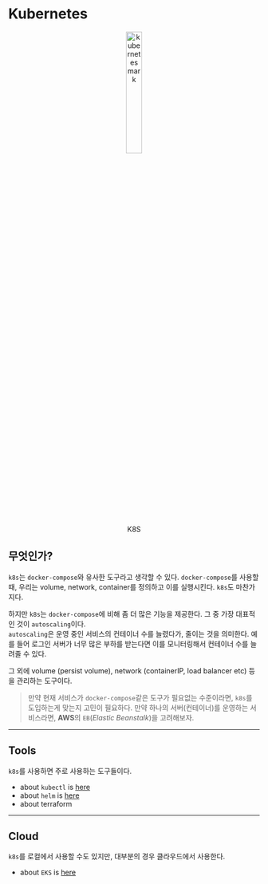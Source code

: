 # Kubernetes

<center>
    <img src="https://upload.wikimedia.org/wikipedia/commons/thumb/3/39/Kubernetes_logo_without_workmark.svg/617px-Kubernetes_logo_without_workmark.svg.png" alt="kubernetes mark" width="25%">
    <p>K8S</p>
</center>

## 무엇인가?

`k8s`는 `docker-compose`와 유사한 도구라고 생각할 수 있다.
`docker-compose`를 사용할 때, 우리는 volume, network, container를 정의하고 이를 실행시킨다. `k8s`도 마찬가지다.

하지만 `k8s`는 `docker-compose`에 비해 좀 더 많은 기능을 제공한다. 그 중 가장 대표적인 것이 `autoscaling`이다.  
`autoscaling`은 운영 중인 서비스의 컨테이너 수를 늘렸다가, 줄이는 것을 의미한다. 예를 들어 로그인 서버가 너무 많은 부하를 받는다면 이를 모니터링해서 컨테이너 수를 늘려줄 수 있다.

그 외에 volume (persist volume), network (containerIP, load balancer etc) 등을 관리하는 도구이다.

> 만약 현재 서비스가 `docker-compose`같은 도구가 필요없는 수준이라면, `k8s`를 도입하는게 맞는지 고민이 필요하다. 만약 하나의 서버(컨테이너)를 운영하는 서비스라면, **AWS**의 `EB`(_Elastic Beanstalk_)을 고려해보자.

---

## Tools

`k8s`를 사용하면 주로 사용하는 도구들이다.

- about `kubectl` is [here](kubectl/README.md)
- about `helm` is [here](helm/README.md)
- about terraform

---

## Cloud

`k8s`를 로컬에서 사용할 수도 있지만, 대부분의 경우 클라우드에서 사용한다.

- about `EKS` is [here](eks/README.md)
